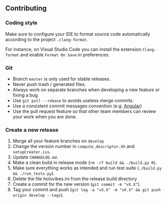 ## Contributing

### Coding style

Make sure to configure your IDE to format source code automatically according to the project `.clang-format`.

For instance, on Visual Studio Code you can install the extension `Clang-format` and enable `Format On Save` in preferences.

### Git

- Branch `master` is only used for stable releases.
- Never push trash / generated files.
- Always work on separate branches when developing a new feature or fixing a bug.
- Use `git pull --rebase` to avoids useless merge commits.
- Use a consistent commit messages convention (e.g. [Angular](https://github.com/angular/angular/blob/master/CONTRIBUTING.md#commit))
- Use the pull request feature so that other team members can review your work when you are done.

### Create a new release

1. Merge all your feature branches on `develop`
2. Change the version number in `compute_descriptor.hh` and `setupCreator.iss`.
3. Update `CHANGELOG.md`.
4. Make a clean build in release mode (`rm -rf build && ./build.py R`).
5. Make sure everything works as intended and run test suite (`./build.py && ./run_tests.py`).
6. Delete the file holovibes.ini from the release build directory
7. Create a commit for the new version (`git commit -m "vX.X"`).
8. Tag your commit and push (`git tag -a "vX.X" -m "vX.X" && git push origin develop --tags`).
